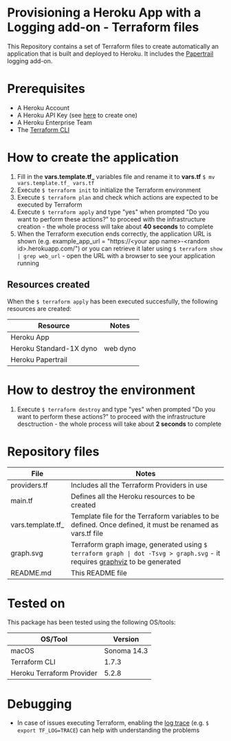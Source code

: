 # Provisioning a Heroku App with a Logging add-on - Terraform files
This Repository contains a set of Terraform files to create automatically an application that is built and deployed to Heroku. It includes the [Papertrail](https://elements.heroku.com/addons/papertrail) logging add-on.

# Prerequisites
- A Heroku Account
- A Heroku API Key (see [here](https://devcenter.heroku.com/articles/platform-api-quickstart#authentication) to create one)
- A Heroku Enterprise Team
- The [Terraform CLI](https://www.terraform.io/downloads.html)

# How to create the application
1) Fill in the **vars.template.tf_** variables file and rename it to **vars.tf** `$ mv vars.template.tf_ vars.tf`
2) Execute `$ terraform init` to initialize the Terraform environment
3) Execute `$ terraform plan` and check which actions are expected to be executed by Terraform
4) Execute `$ terraform apply` and type "yes" when prompted "Do you want to perform these actions?" to proceed with the infrastructure creation - the whole process will take about **40 seconds** to complete
4) When the Terraform execution ends correctly, the application URL is shown (e.g. example_app_url = "https://\<your app name>-\<random id>.herokuapp.com/") or you can retrieve it later using `$ terraform show | grep web_url` - open the URL with a browser to see your application running


## Resources created
When the `$ terraform apply` has been executed succesfully, the following resources are created:

| Resource                    | Notes         |
| --------------------------- | ------------- |
| Heroku App                  |               |
| Heroku Standard-1X dyno     | web dyno              |
| Heroku Papertrail           |               |

# How to destroy the environment
1) Execute `$ terraform destroy` and type "yes" when prompted "Do you want to perform these actions?" to proceed with the infrastructure desctruction - the whole process will take about **2 seconds** to complete

# Repository files

| File  | Notes |
| ------------- | ------------- |
| providers.tf  | Includes all the Terraform Providers in use |
| main.tf  | Defines all the Heroku resources to be created |
| vars.template.tf_  | Template file for the Terraform variables to be defined. Once defined, it must be renamed as vars.tf file |
| graph.svg  | Terraform graph image, generated using `$ terraform graph \| dot -Tsvg > graph.svg` - it requires [graphviz](https://formulae.brew.sh/formula/graphviz#default) to be generated|
| README.md  | This README file  |

# Tested on
This package has been tested using the following OS/tools:

| OS/Tool                    | Version         |
| --------------------------- | ------------- |
| macOS                  |  Sonoma 14.3             |
| Terraform CLI             | 1.7.3 | 
| Heroku Terraform Provider             | 5.2.8 | 

# Debugging
- In case of issues executing Terraform, enabling the [log trace](https://www.terraform.io/docs/internals/debugging.html) (e.g. `$ export TF_LOG=TRACE`) can help with understanding the problems

